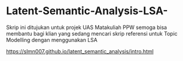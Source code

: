 # Latent-Semantic-Analysis-LSA-
Skrip ini ditujukan untuk projek UAS Matakuliah PPW
semoga bisa membantu bagi klian yang sedang mencari skrip referensi untuk Topic Modelling dengan menggunakan LSA

https://slmn007.github.io/latent_semantic_analysis/intro.html
